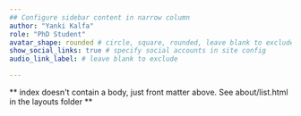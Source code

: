 ```yaml
---
## Configure sidebar content in narrow column
author: "Yanki Kalfa"
role: "PhD Student"
avatar_shape: rounded # circle, square, rounded, leave blank to exclude
show_social_links: true # specify social accounts in site config
audio_link_label: # leave blank to exclude

---
```


** index doesn't contain a body, just front matter above.
See about/list.html in the layouts folder **